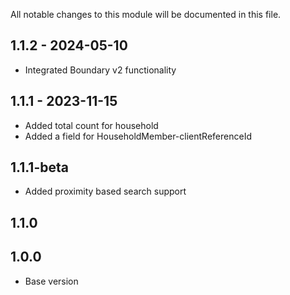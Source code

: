 All notable changes to this module will be documented in this file.

## 1.1.2 - 2024-05-10
- Integrated Boundary v2 functionality
  
## 1.1.1 - 2023-11-15

- Added total count for household
- Added a field for HouseholdMember-clientReferenceId

## 1.1.1-beta

- Added proximity based search support

## 1.1.0


## 1.0.0

- Base version

